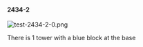 #### 2434-2
![test-2434-2-0.png](https://github.com/lil-lab/nlvr/raw/master/nlvr/test/images/0/test-2434-2-0.png "test-2434-2-0.png")

There is 1 tower with a blue block at the base